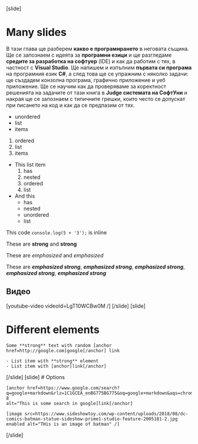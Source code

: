 [slide]
# Many slides

В тази глава ще разберем **какво е програмирането** в неговата същина. Ще се запознаем с идеята за **програмни езици** и ще разгледаме **средите за разработка на софтуер** (IDE) и как да работим с тях, в частност с **Visual Studio**. Ще напишем и изпълним **първата си програма** на програмния език **C#**, а след това ще се упражним с няколко задачи: ще създадем конзолна програма, графично приложение и уеб приложение. Ще се научим как да проверяваме за коректност решенията на задачите от тази книга в **Judge системата на СофтУни** и накрая ще се запознаем с типичните грешки, които често се допускат при писането на код и как да се предпазим от тях.

- unordered
- list
- items

1. ordered
2. list
3. items

- This list item
  1. has
  2. nested
  3. ordered
  4. list
- And this
  - has
  - nested
  - unordered
  - list

This code `console.log(5 + '3');` is inline

These are **strong** and __strong__

These are _emphasized_ and *emphasized*

These are ___emphasized strong___, *__emphasized strong__*, _**emphasized strong**_, ***emphasized strong***, **_emphasized strong_**

## Видео

[youtube-video videoId=LgT10WCBw0M /]
[/slide]
[slide]
  # Different elements

    Some **strong** text with random [anchor href=http://google.com]google[/anchor] link

    - List item with **strong** element
    - List item with [anchor]link[/anchor]
[/slide]
[slide]
    # Options

    [anchor href=https://www.google.com/search?q=google+markdown&rlz=1C1GCEA_enBG775BG775&oq=google+markdown&aqs=chrome..69i57j0l5.2259j0j7&sourceid=chrome&ie=UTF-8
    alt="This is some search in google]link[/anchor]

    [image src=https://www.sideshowtoy.com/wp-content/uploads/2018/08/dc-comics-batman-statue-sideshow-prime1-studio-feature-2005181-2.jpg enabled alt="THis is an image of batman" /]
[/slide]
